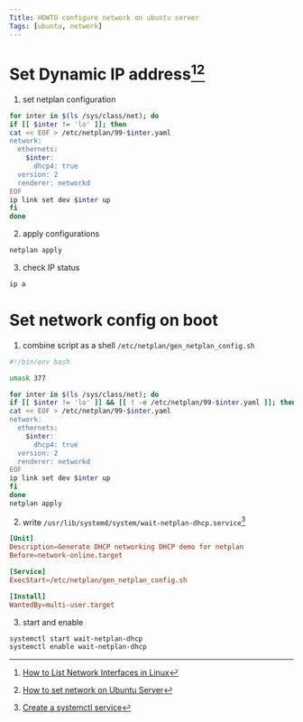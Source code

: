 ```yaml
---
Title: HOWTO configure network on ubuntu server
Tags: [ubuntu, network]
---
```


# Set Dynamic IP address[^1][^2]

1. set netplan configuration

```sh
for inter in $(ls /sys/class/net); do
if [[ $inter != 'lo' ]]; then
cat << EOF > /etc/netplan/99-$inter.yaml
network:
  ethernets:
    $inter:
      dhcp4: true
  version: 2
  renderer: networkd
EOF
ip link set dev $inter up 
fi
done
```

2. apply configurations

```sh
netplan apply
```

3. check IP status

```sh
ip a
```

# Set network config on boot

1. combine script as a shell `/etc/netplan/gen_netplan_config.sh`

```sh
#!/bin/env bash

umask 377

for inter in $(ls /sys/class/net); do
if [[ $inter != 'lo' ]] && [[ ! -e /etc/netplan/99-$inter.yaml ]]; then
cat << EOF > /etc/netplan/99-$inter.yaml
network:
  ethernets:
    $inter:
      dhcp4: true
  version: 2
  renderer: networkd
EOF
ip link set dev $inter up
fi
done
netplan apply
```

2. write `/usr/lib/systemd/system/wait-netplan-dhcp.service`[^3]

```conf
[Unit]
Description=Generate DHCP networking DHCP demo for netplan
Before=network-online.target

[Service]
ExecStart=/etc/netplan/gen_netplan_config.sh

[Install]
WantedBy=multi-user.target
```

3. start and enable

```sh
systemctl start wait-netplan-dhcp
systemctl enable wait-netplan-dhcp
```



[^1]: [How to List Network Interfaces in Linux](https://www.geeksforgeeks.org/how-to-list-network-interfaces-in-linux/)
[^2]: [How to set network on Ubuntu Server](https://ubuntu.com/server/docs/configuring-networks)
[^3]: [Create a systemctl service](https://unix.stackexchange.com/questions/236084/how-do-i-create-a-service-for-a-shell-script-so-i-can-start-and-stop-it-like-a-d)
